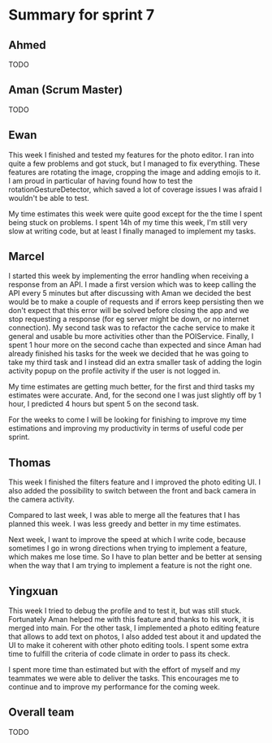 # Summary for sprint 7

## Ahmed

TODO

## Aman (Scrum Master)

TODO

## Ewan 

This week I finished and tested my features for the photo editor. I ran into quite a few problems and got stuck, but I managed to fix everything. These features are rotating the image, cropping the image and adding emojis to it. I am proud in particular of having found how to test the rotationGestureDetector, which saved a lot of coverage issues I was afraid I wouldn't be able to test.

My time estimates this week were quite good except for the the time I spent being stuck on problems. I spent 14h of my time this week, I'm still very slow at writing code, but at least I finally managed to implement my tasks.

## Marcel 

I started this week by implementing the error handling when receiving a response from an API. I made a first version which was to keep calling the API every 5 minutes but after discussing with Aman we decided the best would be to make a couple of requests and if errors keep persisting then we don't expect that this error will be solved before closing the app and we stop requesting a response (for eg server might be down, or no internet connection). My second task was to refactor the cache service to make it general and usable bu more activities other than the POIService. Finally, I spent 1 hour more on the second cache than expected and since Aman had already finished his tasks for the week we decided that he was going to take my third task and I instead did an extra smaller task of adding the login activity popup on the profile activity if the user is not logged in.

My time estimates are getting much better, for the first and third tasks my estimates were accurate. And, for the second one I was just slightly off by 1 hour, I predicted 4 hours but spent 5 on the second task.

For the weeks to come I will be looking for finishing to improve my time estimations and improving my productivity in terms of useful code per sprint.

## Thomas

This week I finished the filters feature and I improved the photo editing UI. I also added the possibility to switch between the front and back camera in the camera activity.

Compared to last week, I was able to merge all the features that I has planned this week. I was less greedy and better in my time estimates.

Next week, I want to improve the speed at which I write code, because sometimes I go in wrong directions when trying to implement a feature, which makes me lose time. So I have to plan better and be better at sensing when the way that I am trying to implement a feature is not the right one.

## Yingxuan

This week I tried to debug the profile and to test it, but was still stuck. Fortunately Aman helped me with this feature and thanks to his work, it is merged into main. For the other task, I implemented a photo editing feature that allows to add text on photos, I also added test about it and updated the UI to make it coherent with other photo editing tools. I spent some extra time to fulfill the criteria of code climate in order to pass its check. 

I spent more time than estimated but with the effort of myself and my teammates we were able to deliver the tasks. This encourages me to continue and to improve my performance for the coming week.



## Overall team

TODO
